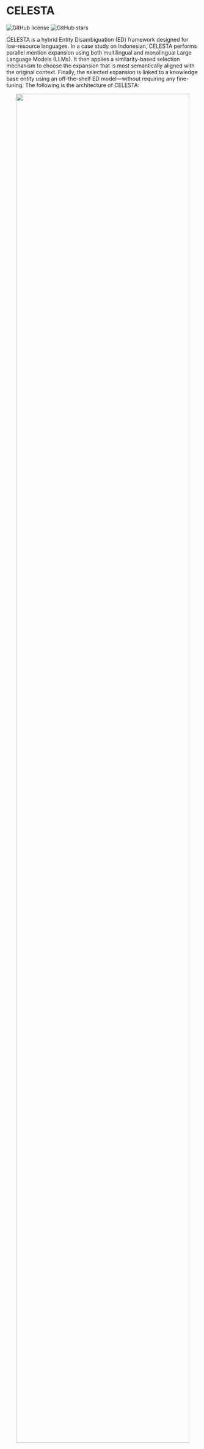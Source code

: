 # CELESTA

![GitHub license](https://img.shields.io/github/license/dice-group/CELESTA)
![GitHub stars](https://img.shields.io/github/stars/dice-group/CELESTA?style=social)

CELESTA is a hybrid Entity Disambiguation (ED) framework designed for low-resource languages. In a case study on Indonesian, CELESTA performs parallel mention expansion using both multilingual and monolingual Large Language Models (LLMs). It then applies a similarity-based selection mechanism to choose the expansion that is most semantically aligned with the original context. Finally, the selected expansion is linked to a knowledge base entity using an off-the-shelf ED model—without requiring any fine-tuning. The following is the architecture of CELESTA:

<p align="center">
<img src="images/celesta_architecture.png" width="95%">
</p>


## 📂 Repository Structure
```
│
├── datasets/                     # Input datasets (IndGEL, IndQEL, IndEL-WIKI)
├── images/                       # Architecture visualizations
│   └── celesta_architecture.jpg
├── src/                          # Source code for CELESTA modules
│   └── mention_expansion/        # Mention expansion scripts
├── requirements.txt              # Python dependencies
├── README.md                     # Project overview
└── LICENSE                       # License file
```

## ⚙️ Installation

1. **Clone the repository**
```bash
   
   git clone https://github.com/dice-group/CELESTA.git
   cd CELESTA 

```

2. **Create the environment**
```

conda create -n celesta python=3.10
conda activate celesta
pip install -r requirements.txt

```
3. **Install CELESTA-mGENRE**
```

# change folder to entity_disambiguation directory
cd entity_disambiguation

# run script to install CELESTA-mGENRE
bash INSTALL-CELESTA-mGENRE.sh

```

## Evaluation

### 📊 Datasets

CELESTA is evaluated on three Indonesian Entity Disambiguation (ED) datasets: **IndGEL**, **IndQEL**, and **IndEL-WIKI**.  
- **IndGEL** (general domain) and **IndQEL** (specific domain) are from the [IndEL dataset](https://github.com/dice-group/IndEL).  
- **IndEL-WIKI** is a new dataset we created to provide additional evaluation data for CELESTA.

| Dataset Property             | IndGEL | IndQEL | IndEL-WIKI |
|------------------------------|-------:|-------:|-----------:|
| **Sentences**                | 2,114  | 2,621  | 24,678     |
| **Total entities**           | 4,765  | 2,453  | 24,678     |
| **Unique entities**          | 55     | 16     | 24,678     |
| **Entities / sentence**      | 2.4    | 1.6    | 1.0        |
| **Train set sentences**      | 1,674  | 2,076  | 17,172     |
| **Validation set sentences** | 230    | 284    | 4,958      |
| **Test set sentences**       | 230    | 284    | 4,958      |



### 🤖 Large Language Models (LLMs)

CELESTA uses **two hybrid LLMs**:

- **Multilingual LLMs**
  - [LLaMA-3](https://huggingface.co/meta-llama/Meta-Llama-3-70B-Instruct)
  - [Mistral](https://huggingface.co/mistralai/Mistral-7B-Instruct-v0.3)

- **Indonesian Monolingual LLMs**
  - [Komodo](https://huggingface.co/suayptalha/Komodo-7B-Instruct)
  - [Merak](https://huggingface.co/Ichsan2895/Merak-7B-v4-GGUF)

## 🚀 Usage
### Mention Expansion
1. Run Mention Expansion
```
# Change directory to the src folder
cd src

# To run the mention expansion script
# usage: mention_expansion.py [-h] [--model_name MODEL_NAME] [--prompt_type PROMPT_TYPE] [--dataset DATASET] [--split SPLIT] [--llm_name LLM_NAME] [--input_dir INPUT_DIR]
#                            [--output_dir OUTPUT_DIR] [--batch_size BATCH_SIZE] [--save_every SAVE_EVERY] [--save_interval SAVE_INTERVAL]

python mention_expansion.py --model_name meta-llama/Meta-Llama-3-70B-Instruct --prompt_type few-shot --dataset IndGEL --llm_name llama-3

```

2. Entity Disambiguation
### Entity Disambiguation with mGENRE
```
# Run script to CELESTA-mGENRE
bash run-CELESTA-mGENRE.sh
```

### 📈 Results
1. General Performance
The table below compares CELESTA with two baseline ED models ([ReFinED](https://github.com/amazon-science/ReFinED) and [mGENRE](https://github.com/facebookresearch/GENRE)) across the three evaluation datasets. **Bold** values indicate the highest score for each metric within a dataset.

| Dataset     | Model            | Precision | Recall  | F1      |
|-------------|------------------|-----------|---------|---------|
| **IndGEL**  | ReFinED          | **0.749**     | 0.547   | 0.633   |
|             | mGENRE           | 0.742     | 0.718   | 0.730   |
|             | **CELESTA (ours)** | 0.748 | **0.722** | **0.735** |
| **IndQEL**  | ReFinED          | 0.208     | 0.160   | 0.181   |
|             | mGENRE           | 0.298 | 0.298 | 0.298 |
|             | **CELESTA (ours)** | **0.298** | **0.298** | **0.298** |
| **IndEL-WIKI** | ReFinED       | **0.627** | 0.327   | 0.430   |
|             | mGENRE           | 0.601     | 0.489 | 0.539 |
|             | **CELESTA (ours)** | 0.595     | **0.495**   | **0.540**   |


<p>
The table below reports Precision (P), Recall (R), and F1 for CELESTA and individual LLM configurations across the three datasets, under <b>zero-shot</b> and <b>few-shot</b> prompting. <b>Bold</b> values indicate the highest F1 score within each dataset and prompting setting. The following results are obtained when CELESTA uses ReFinED to generate candidate entities and retrieve the corresponding Wikidata URIs.
</p>

<table>
<thead>
<tr>
<th rowspan="2">Dataset</th>
<th rowspan="2">Model</th>
<th colspan="3">Zero-shot</th>
<th colspan="3">Few-shot</th>
</tr>
<tr>
<th>P</th><th>R</th><th>F1</th>
<th>P</th><th>R</th><th>F1</th>
</tr>
</thead>
<tbody>

<!-- IndGEL -->
<tr>
<td rowspan="9"><b>IndGEL</b></td>
<td>LLaMA-3</td><td>0.727</td><td><b>0.499</b></td><td><b>0.592</b></td><td>0.777</td><td>0.531</td><td>0.631</td>
</tr>
<tr><td>Mistral</td><td>0.699</td><td>0.411</td><td>0.517</td><td><b>0.806</b></td><td>0.310</td><td>0.448</td></tr>
<tr><td>Komodo</td><td>0.709</td><td>0.447</td><td>0.548</td><td>0.704</td><td>0.527</td><td>0.603</td></tr>
<tr><td>Merak</td><td>0.654</td><td>0.441</td><td>0.526</td><td>0.749</td><td>0.547</td><td>0.633</td></tr>

<tr style="background-color:#f0f0f0">
<td colspan="7"><b>CELESTA with ReFinED</b></td>
</tr>

<tr><td>LLaMA-3 & Komodo</td><td><b>0.731</b></td><td>0.437</td><td>0.547</td><td>0.757</td><td>0.513</td><td>0.612</td></tr>
<tr><td>LLaMA-3 & Merak</td><td>0.688</td><td>0.431</td><td>0.530</td><td>0.802</td><td><b>0.586</b></td><td><b>0.677</b></td></tr>
<tr><td>Mistral & Komodo</td><td>0.719</td><td>0.390</td><td>0.506</td><td>0.781</td><td>0.344</td><td>0.478</td></tr>
<tr><td>Mistral & Merak</td><td>0.678</td><td>0.402</td><td>0.505</td><td>0.779</td><td>0.503</td><td>0.611</td></tr>

<!-- IndQEL -->
<tr>
<td rowspan="9"><b>IndQEL</b></td>
<td>LLaMA-3</td><td>0.154</td><td>0.051</td><td>0.077</td><td><b>0.327</b></td><td>0.058</td><td>0.099</td>
</tr>
<tr><td>Mistral</td><td>0.179</td><td>0.131</td><td>0.151</td><td>0.072</td><td>0.029</td><td>0.042</td></tr>
<tr><td>Komodo</td><td>0.158</td><td>0.116</td><td>0.134</td><td>0.208</td><td><b>0.160</b></td><td><b>0.181</b></td></tr>
<tr><td>Merak</td><td><b>0.203</b></td><td><b>0.149</b></td><td><b>0.172</b></td><td>0.142</td><td>0.106</td><td>0.121</td></tr>

<tr style="background-color:#f0f0f0">
<td colspan="7"><b>CELESTA with ReFinED</b></td>
</tr>

<tr><td>LLaMA-3 & Komodo</td><td>0.138</td><td>0.047</td><td>0.071</td><td>0.282</td><td>0.073</td><td>0.116</td></tr>
<tr><td>LLaMA-3 & Merak</td><td>0.160</td><td>0.113</td><td>0.132</td><td>0.130</td><td>0.098</td><td>0.112</td></tr>
<tr><td>Mistral & Komodo</td><td>0.138</td><td>0.095</td><td>0.112</td><td>0.107</td><td>0.047</td><td>0.066</td></tr>
<tr><td>Mistral & Merak</td><td>0.196</td><td>0.146</td><td>0.167</td><td>0.128</td><td>0.095</td><td>0.109</td></tr>

<!-- IndEL-WIKI -->
<tr>
<td rowspan="9"><b>IndEL-WIKI</b></td>
<td>LLaMA-3</td><td>0.581</td><td>0.234</td><td>0.332</td><td>0.639</td><td>0.322</td><td>0.428</td>
</tr>
<tr><td>Mistral</td><td>0.565</td><td>0.232</td><td>0.329</td><td>0.552</td><td>0.201</td><td>0.294</td></tr>
<tr><td>Komodo</td><td>0.592</td><td>0.256</td><td>0.357</td><td>0.591</td><td>0.270</td><td>0.370</td></tr>
<tr><td>Merak</td><td>0.591</td><td><b>0.285</b></td><td><b>0.385</b></td><td>0.548</td><td>0.293</td><td>0.382</td></tr>

<tr style="background-color:#f0f0f0">
<td colspan="7"><b>CELESTA with ReFinED</b></td>
</tr>

<tr><td>LLaMA-3 & Komodo</td><td>0.577</td><td>0.234</td><td>0.332</td><td>0.639</td><td>0.322</td><td>0.428</td></tr>
<tr><td>LLaMA-3 & Merak</td><td><b>0.596</b></td><td>0.273</td><td>0.374</td><td><b>0.641</b></td><td><b>0.355</b></td><td><b>0.457</b></td></tr>
<tr><td>Mistral & Komodo</td><td>0.576</td><td>0.231</td><td>0.330</td><td>0.575</td><td>0.219</td><td>0.317</td></tr>
<tr><td>Mistral & Merak</td><td>0.564</td><td>0.248</td><td>0.345</td><td>0.581</td><td>0.270</td><td>0.369</td></tr>

</tbody>
</table>

<p>The following results are obtained when CELESTA uses mGENRE to generate candidate entities and retrieve the corresponding Wikidata URIs.</p>

<table>
<thead>
<tr>
<th rowspan="2">Dataset</th>
<th rowspan="2">Model</th>
<th colspan="3">Zero-shot</th>
<th colspan="3">Few-shot</th>
</tr>
<tr>
<th>P</th><th>R</th><th>F1</th>
<th>P</th><th>R</th><th>F1</th>
</tr>
</thead>
<tbody>

<!-- IndGEL -->
<tr>
<td rowspan="9"><b>IndGEL</b></td>
<td>LLaMA-3</td><td><b>0.720</b></td><td><b>0.694</b></td><td><b>0.707</b></td><td>0.742</td><td>0.718</td><td>0.730</td>
</tr>
<tr><td>Mistral</td><td>0.667</td><td>0.640</td><td>0.653</td><td>0.607</td><td>0.584</td><td>0.595</td></tr>
<tr><td>Komodo</td><td>0.702</td><td>0.668</td><td>0.685</td><td>0.740</td><td>0.698</td><td>0.718</td></tr>
<tr><td>Merak</td><td>0.611</td><td>0.576</td><td>0.594</td><td>0.696</td><td>0.672</td><td>0.684</td></tr>

<tr style="background-color:#f0f0f0">
<td colspan="7"><b>CELESTA with mGENRE</b></td>
</tr>

<tr><td>LLaMA-3 & Komodo</td><td>0.695</td><td>0.660</td><td>0.677</td><td>0.741</td><td>0.708</td><td>0.724</td></tr>
<tr><td>LLaMA-3 & Merak</td><td>0.631</td><td>0.596</td><td>0.613</td><td><b>0.748</b></td><td><b>0.722</b></td><td><b>0.735</b></td></tr>
<tr><td>Mistral & Komodo</td><td>0.657</td><td>0.632</td><td>0.644</td><td>0.623</td><td>0.602</td><td>0.612</td></tr>
<tr><td>Mistral & Merak</td><td>0.620</td><td>0.588</td><td>0.603</td><td>0.702</td><td>0.676</td><td>0.686</td></tr>

<!-- IndQEL -->
<tr>
<td rowspan="9"><b>IndQEL</b></td>
<td>LLaMA-3</td><td>0.298</td><td>0.298</td><td>0.298</td><td><b>0.274</b></td><td><b>0.273</b></td><td><b>0.273</b></td>
</tr>
<tr><td>Mistral</td><td>0.258</td><td>0.258</td><td>0.258</td><td>0.185</td><td>0.182</td><td>0.183</td></tr>
<tr><td>Komodo</td><td>0.252</td><td>0.251</td><td>0.251</td><td>0.269</td><td>0.269</td><td>0.269</td></tr>
<tr><td>Merak</td><td>0.233</td><td>0.233</td><td>0.233</td><td>0.255</td><td>0.255</td><td>0.255</td></tr>

<tr style="background-color:#f0f0f0">
<td colspan="7"><b>CELESTA with mGENRE</b></td>
</tr>

<tr><td>LLaMA-3 & Komodo</td><td><b>0.298</b></td><td><b>0.298</b></td><td><b>0.298</b></td><td>0.266</td><td>0.266</td><td>0.266</td></tr>
<tr><td>LLaMA-3 & Merak</td><td>0.276</td><td>0.276</td><td>0.276</td><td>0.0.256</td><td>0.255</td><td>0.255</td></tr>
<tr><td>Mistral & Komodo</td><td>0.262</td><td>0.262</td><td>0.262</td><td>0.185</td><td>0.182</td><td>0.183</td></tr>
<tr><td>Mistral & Merak</td><td>0.236</td><td>0.236</td><td>0.236</td><td>0.202</td><td>0.200</td><td>0.201</td></tr>

<!-- IndEL-WIKI -->
<tr>
<td rowspan="9"><b>IndEL-WIKI</b></td>
<td>LLaMA-3</td><td>0.516</td><td><b>0.415</b></td><td>0.460</td><td>0.601</td><td>0.489</td><td>0.539</td>
</tr>
<tr><td>Mistral</td><td>0.457</td><td>0.360</td><td>0.403</td><td>0.447</td><td>0.363</td><td>0.401</td></tr>
<tr><td>Komodo</td><td>0.542</td><td>0.401</td><td>0.461</td><td>0.547</td><td>0.422</td><td>0.476</td></tr>
<tr><td>Merak</td><td>0.474</td><td>0.371</td><td>0.417</td><td>0.428<td>0.353</td><td>0.387</td></tr>

<tr style="background-color:#f0f0f0">
<td colspan="7"><b>CELESTA with mGENRE</b></td>
</tr>

<tr><td>LLaMA-3 & Komodo</td><td><b>0.548</b></td><td>0.411</td><td><b>0.470</b></td><td><b>0.618</b></td><td>0.481</td><td>0.537</td></tr>
<tr><td>LLaMA-3 & Merak</td><td>0.521</td><td>0.412</td><td>0.460</td><td>0.595</td><td><b>0.495</b></td><td><b>0.540</b></td></tr>
<tr><td>Mistral & Komodo</td><td>0.500</td><td>0.368</td><td>0.424</td><td>0.484</td><td>0.382</td><td>0.427</td></tr>
<tr><td>Mistral & Merak</td><td>0.447</td><td>0.349</td><td>0.392</td><td>0.507</td><td>0.413</td><td>0.455</td></tr>

</tbody>
</table>

## 🚀 Usage

1. Run Mention Expansion
```
# Change directory to the src folder
cd src

# To run the mention expansion script
# usage: mention_expansion.py [-h] [--model_name MODEL_NAME] [--prompt_type PROMPT_TYPE] [--dataset DATASET] [--split SPLIT] [--llm_name LLM_NAME] [--input_dir INPUT_DIR]
#                            [--output_dir OUTPUT_DIR] [--batch_size BATCH_SIZE] [--save_every SAVE_EVERY] [--save_interval SAVE_INTERVAL]

python mention_expansion.py --model_name meta-llama/Meta-Llama-3-70B-Instruct --prompt_type few-shot --dataset IndGEL --llm_name llama-3

```




